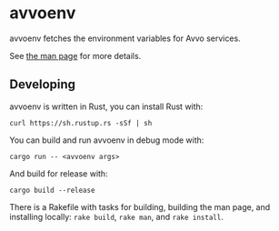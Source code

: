 # avvoenv

avvoenv fetches the environment variables for Avvo services.

See [the man page](avvoenv.1.ronn) for more details.

## Developing

avvoenv is written in Rust, you can install Rust with:

    curl https://sh.rustup.rs -sSf | sh

You can build and run avvoenv in debug mode with:

    cargo run -- <avvoenv args>

And build for release with:

    cargo build --release

There is a Rakefile with tasks for building, building the man page, and
installing locally: `rake build`, `rake man`, and `rake install`.
